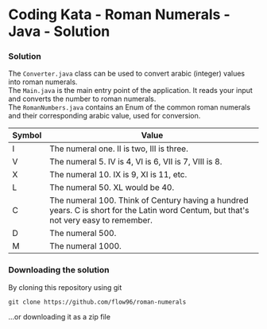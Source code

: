 Coding Kata - Roman Numerals - Java - Solution
===

### Solution
The ``Converter.java`` class can be used to convert arabic (integer) values into roman numerals.  
The ``Main.java`` is the main entry point of the application. It reads your input and converts the number to roman numerals.  
The ``RomanNumbers.java`` contains an Enum of the common roman numerals and their corresponding arabic value, used for conversion.


|Symbol|Value|
|------|-----|
|I| 	The numeral one. II is two, III is three.|
|V| 	The numeral 5. IV is 4, VI is 6, VII is 7, VIII is 8.|
|X| 	The numeral 10. IX is 9, XI is 11, etc.|
|L| 	The numeral 50. XL would be 40.|
|C| 	The numeral 100. Think of Century having a hundred years. C is short for the Latin word Centum, but that's not very easy to remember.|
|D| 	The numeral 500.|
|M| 	The numeral 1000.|


### Downloading the solution
By cloning this repository using git
```
git clone https://github.com/flow96/roman-numerals
```
...or downloading it as a zip file
